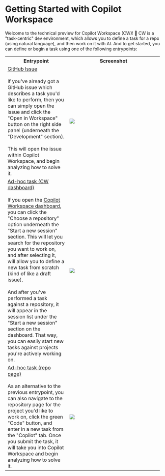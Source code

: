 # Getting Started with Copilot Workspace

Welcome to the technical preview for Copilot Workspace (CW)! 👋 CW is a "task-centric" dev environment, which allows you to define a task for a repo (using natural language), and then work on it with AI. And to get started, you can define or begin a task using one of the following entrypoints:

<table>
   <tr>
      <th width="300px">Entrypoint</th>
      <th width="600px">Screenshot</th>
   </tr>
   <tr>
      <td>
         <ins>GitHub Issue</ins><br /><br />If you've already got a GitHub issue which describes a task you'd like to perform, then you can simply open the issue and click the "Open in Workspace" button on the right side panel (underneath the "Development" section).<br /><br />This will open the issue within Copilot Workspace, and begin analyzing how to solve it.
      </td>
      <td>
         <img src="https://github.com/user-attachments/assets/217ab007-2847-4696-9181-d9220bafcf1a" />
      </td>
   </tr>
   <tr>
      <td>
         <ins>Ad-hoc task (CW dashboard)</ins><br /><br />If you open the <a href="https://copilot-workspace.githubnext.com">Copilot Workspace dashboard</a>, you can click the "Choose a repository" option underneath the "Start a new session" section. This will let you search for the repository you want to work on, and after selecting it, will allow you to define a new task from scratch (kind of like a draft issue).<br /><br />And after you've performed a task against a repository, it will appear in the session list under the "Start a new session" section on the dashboard. That way, you can easily start new tasks against projects you're actively working on.
      </td>
      <td>
         <img src="https://github.com/user-attachments/assets/df7f02c0-dd00-463e-93d8-8cca9ae80911" />
      </td>
   </tr>
   <tr>
      <td>
         <ins>Ad-hoc task (repo page)</ins><br /><br />As an alternative to the previous entrypoint, you can also navigate to the repository page for the project you'd like to work on, click the green "Code" button, and enter in a new task from the "Copilot" tab. Once you submit the task, it will take you into Copilot Workspace and begin analyzing how to solve it.
      </td>
      <td>
         <img src="https://github.com/user-attachments/assets/805d33b3-5a60-4841-b9b1-0b10fe781259" />
      </td>
   </tr>
</table>
